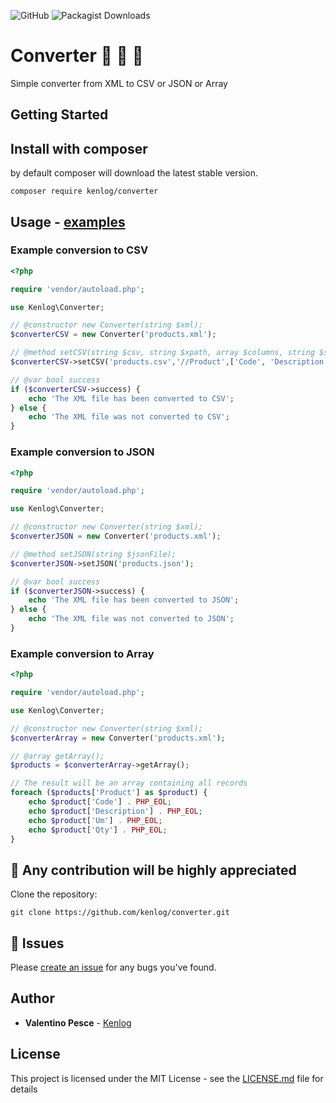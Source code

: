 ![GitHub](https://img.shields.io/github/license/kenlog/Converter?style=flat-square)
![Packagist Downloads](https://img.shields.io/packagist/dt/kenlog/converter)

# Converter :page_facing_up: :arrows_counterclockwise: :page_with_curl:
Simple converter from XML to CSV or JSON or Array

## Getting Started

## Install with composer
by default composer will download the latest stable version.
```
composer require kenlog/converter
```

## Usage - [examples](examples)

### Example conversion to CSV
```php
<?php

require 'vendor/autoload.php';

use Kenlog\Converter;

// @constructor new Converter(string $xml);
$converterCSV = new Converter('products.xml');

// @method setCSV(string $csv, string $xpath, array $columns, string $separator = ',', int $skipLines = 0);
$converterCSV->setCSV('products.csv','//Product',['Code', 'Description', 'Um', 'Qty']);

// @var bool success
if ($converterCSV->success) {
    echo 'The XML file has been converted to CSV';
} else {
    echo 'The XML file was not converted to CSV';
}
```

### Example conversion to JSON
```php
<?php

require 'vendor/autoload.php';

use Kenlog\Converter;

// @constructor new Converter(string $xml);
$converterJSON = new Converter('products.xml');

// @method setJSON(string $jsonFile);
$converterJSON->setJSON('products.json');

// @var bool success
if ($converterJSON->success) {
    echo 'The XML file has been converted to JSON';
} else {
    echo 'The XML file was not converted to JSON';
}
```

### Example conversion to Array 
```php
<?php

require 'vendor/autoload.php';

use Kenlog\Converter;

// @constructor new Converter(string $xml);
$converterArray = new Converter('products.xml');

// @array getArray();
$products = $converterArray->getArray();

// The result will be an array containing all records
foreach ($products['Product'] as $product) {
    echo $product['Code'] . PHP_EOL;
    echo $product['Description'] . PHP_EOL;
    echo $product['Um'] . PHP_EOL;
    echo $product['Qty'] . PHP_EOL;
}
```

:construction_worker: Any contribution will be highly appreciated
------------
Clone the repository: 
```console 
git clone https://github.com/kenlog/converter.git
```
:bug: Issues
------------
Please [create an issue](https://github.com/kenlog/converter/issues) for any bugs you've found.

## Author

* **Valentino Pesce** - [Kenlog](https://github.com/kenlog)

## License

This project is licensed under the MIT License - see the [LICENSE.md](LICENSE) file for details

